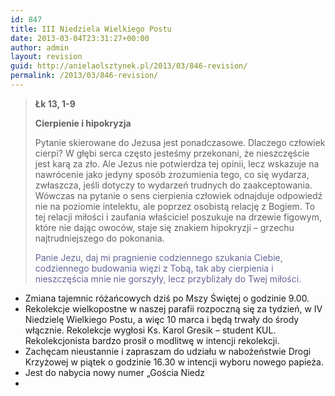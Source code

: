 ```yaml
---
id: 847
title: III Niedziela Wielkiego Postu
date: 2013-03-04T23:31:27+00:00
author: admin
layout: revision
guid: http://anielaolsztynek.pl/2013/03/846-revision/
permalink: /2013/03/846-revision/
---
```

> **Łk 13, 1-9**
> 
> **Cierpienie i hipokryzja**
> 
> Pytanie skierowane do Jezusa jest ponadczasowe. Dlaczego człowiek cierpi? W głębi serca często jesteśmy przekonani, że nieszczęście jest karą za zło. Ale Jezus nie potwierdza tej opinii, lecz wskazuje na nawrócenie jako jedyny sposób zrozumienia tego, co się wydarza, zwłaszcza, jeśli dotyczy to wydarzeń trudnych do zaakceptowania. Wówczas na pytanie o sens cierpienia człowiek odnajduje odpowiedź nie na poziomie intelektu, ale poprzez osobistą relację z Bogiem. To tej relacji miłości i zaufania właściciel poszukuje na drzewie figowym, które nie dając owoców, staje się znakiem hipokryzji &#8211; grzechu najtrudniejszego do pokonania.
> 
> <span style="color: #666699;">Panie Jezu, daj mi pragnienie codziennego szukania Ciebie, codziennego budowania więzi z Tobą, tak aby cierpienia i nieszczęścia mnie nie gorszyły, lecz przybliżały do Twej miłości.</span>

  * Zmiana tajemnic różańcowych dziś po Mszy Świętej o godzinie 9.00.
  * Rekolekcje wielkopostne w naszej parafii rozpoczną się za tydzień, w IV Niedzielę Wielkiego Postu, a więc 10 marca i będą trwały do środy włącznie. Rekolekcje wygłosi Ks. Karol Gresik &#8211; student KUL. Rekolekcjonista bardzo prosił o modlitwę w intencji rekolekcji.
  * Zachęcam nieustannie i zapraszam do udziału w nabożeństwie Drogi Krzyżowej w piątek o godzinie 16.30 w intencji wyboru nowego papieża.
  * Jest do nabycia nowy numer &#8222;Gościa Niedz
  *